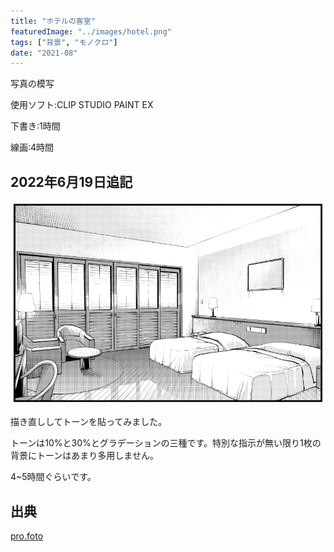 ```yaml
---
title: "ホテルの客室"
featuredImage: "../images/hotel.png"
tags: ["背景", "モノクロ"]
date: "2021-08"
---
```


写真の模写

使用ソフト:CLIP STUDIO PAINT EX

下書き:1時間

線画:4時間

## 2022年6月19日追記
![ホテルの客室描き直し](../images/hotel_2.jpg)

描き直ししてトーンを貼ってみました。

トーンは10%と30%とグラデーションの三種です。特別な指示が無い限り1枚の背景にトーンはあまり多用しません。

4~5時間ぐらいです。

## 出典
[pro.foto](https://pro-foto.jp/free/product_info.php/cPath/21_27_64/products_id/416)
